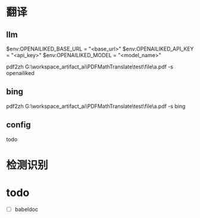 # 翻译
## llm
 $env:OPENAILIKED_BASE_URL = "<base_url>"
 $env:OPENAILIKED_API_KEY = "<api_key>"
 $env:OPENAILIKED_MODEL = "<model_name>"
 
 pdf2zh G:\workspace_artifact_ai\PDFMathTranslate\test\file\a.pdf -s openailiked

 ## bing
 pdf2zh G:\workspace_artifact_ai\PDFMathTranslate\test\file\a.pdf -s bing

 ## config
 todo


 # 检测识别

 # todo
 - [ ] babeldoc
 